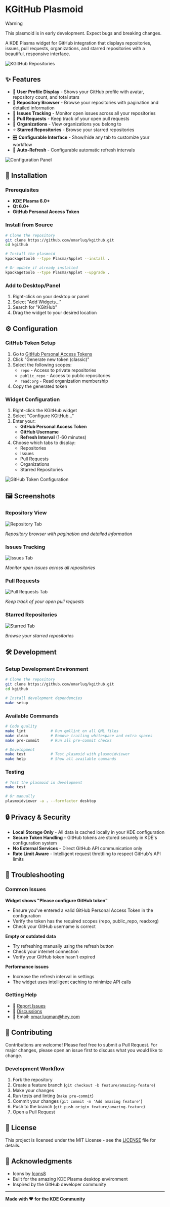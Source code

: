# KGitHub Plasmoid

> [!WARNING]
> This plasmoid is in early development. Expect bugs and breaking changes.

A KDE Plasma widget for GitHub integration that displays repositories, issues, pull requests, organizations, and starred repositories with a beautiful, responsive interface.

![KGitHub Repositories](screenshots/repos.png)

## ✨ Features

- 👤 **User Profile Display** - Shows your GitHub profile with avatar, repository count, and total stars
- 📁 **Repository Browser** - Browse your repositories with pagination and detailed information
- 🐛 **Issues Tracking** - Monitor open issues across all your repositories
- 🔄 **Pull Requests** - Keep track of your open pull requests
- 🏢 **Organizations** - View organizations you belong to
- ⭐ **Starred Repositories** - Browse your starred repositories
- 🎛️ **Configurable Interface** - Show/hide any tab to customize your workflow
- 🔄 **Auto-Refresh** - Configurable automatic refresh intervals

![Configuration Panel](screenshots/settings.png)

## 🔧 Installation

### Prerequisites

- **KDE Plasma 6.0+**
- **Qt 6.0+**
- **GitHub Personal Access Token**

### Install from Source

```bash
# Clone the repository
git clone https://github.com/omarluq/kgithub.git
cd kgithub

# Install the plasmoid
kpackagetool6 --type Plasma/Applet --install .

# Or update if already installed
kpackagetool6 --type Plasma/Applet --upgrade .
```

### Add to Desktop/Panel

1. Right-click on your desktop or panel
2. Select "Add Widgets..."
3. Search for "KGitHub"
4. Drag the widget to your desired location

## ⚙️ Configuration

### GitHub Token Setup

1. Go to [GitHub Personal Access Tokens](https://github.com/settings/tokens)
2. Click "Generate new token (classic)"
3. Select the following scopes:
   - `repo` - Access to private repositories
   - `public_repo` - Access to public repositories
   - `read:org` - Read organization membership
4. Copy the generated token

### Widget Configuration

1. Right-click the KGitHub widget
2. Select "Configure KGitHub..."
3. Enter your:
   - **GitHub Personal Access Token**
   - **GitHub Username**
   - **Refresh Interval** (1-60 minutes)
4. Choose which tabs to display:
   - Repositories
   - Issues
   - Pull Requests
   - Organizations
   - Starred Repositories

![GitHub Token Configuration](screenshots/settings.png)

## 🖼️ Screenshots

### Repository View

![Repository Tab](screenshots/repos.png)

_Repository browser with pagination and detailed information_

### Issues Tracking

![Issues Tab](screenshots/issues.png)

_Monitor open issues across all repositories_

### Pull Requests

![Pull Requests Tab](screenshots/prs.png)

_Keep track of your open pull requests_

### Starred Repositories

![Starred Tab](screenshots/starred.png)

_Browse your starred repositories_

## 🛠️ Development

### Setup Development Environment

```bash
# Clone the repository
git clone https://github.com/omarluq/kgithub.git
cd kgithub

# Install development dependencies
make setup
```

### Available Commands

```bash
# Code quality
make lint           # Run qmllint on all QML files
make clean          # Remove trailing whitespace and extra spaces
make pre-commit     # Run all pre-commit checks

# Development
make test           # Test plasmoid with plasmoidviewer
make help           # Show all available commands
```

### Testing

```bash
# Test the plasmoid in development
make test

# Or manually
plasmoidviewer -a . --formfactor desktop
```

## 🔒 Privacy & Security

- **Local Storage Only** - All data is cached locally in your KDE configuration
- **Secure Token Handling** - GitHub tokens are stored securely in KDE's configuration system
- **No External Services** - Direct GitHub API communication only
- **Rate Limit Aware** - Intelligent request throttling to respect GitHub's API limits

## 🐛 Troubleshooting

### Common Issues

**Widget shows "Please configure GitHub token"**

- Ensure you've entered a valid GitHub Personal Access Token in the configuration
- Verify the token has the required scopes (repo, public_repo, read:org)
- Check your GitHub username is correct

**Empty or outdated data**

- Try refreshing manually using the refresh button
- Check your internet connection
- Verify your GitHub token hasn't expired

**Performance issues**

- Increase the refresh interval in settings
- The widget uses intelligent caching to minimize API calls

### Getting Help

- 🐛 [Report Issues](https://github.com/omarluq/kgithub/issues)
- 💬 [Discussions](https://github.com/omarluq/kgithub/discussions)
- 📧 Email: <omar.luqman@hey.com>

## 🤝 Contributing

Contributions are welcome! Please feel free to submit a Pull Request. For major changes, please open an issue first to discuss what you would like to change.

### Development Workflow

1. Fork the repository
2. Create a feature branch (`git checkout -b feature/amazing-feature`)
3. Make your changes
4. Run tests and linting (`make pre-commit`)
5. Commit your changes (`git commit -m 'Add amazing feature'`)
6. Push to the branch (`git push origin feature/amazing-feature`)
7. Open a Pull Request

## 📄 License

This project is licensed under the MIT License - see the [LICENSE](LICENSE) file for details.

## 🙏 Acknowledgments

- Icons by [Icons8](https://icons8.com)
- Built for the amazing KDE Plasma desktop environment
- Inspired by the GitHub developer community

---

**Made with ❤️ for the KDE Community**
